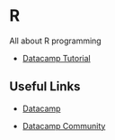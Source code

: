 # R
All about R programming

* [Datacamp Tutorial](https://github.com/Hyuk/r/blob/master/datacamp)


## Useful Links
* [Datacamp](https://www.datacamp.com/)

* [Datacamp Community](https://www.datacamp.com/community)
